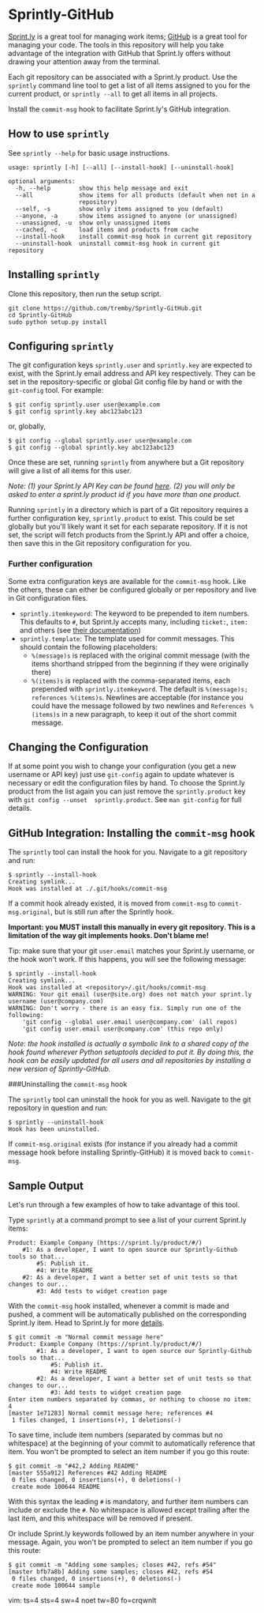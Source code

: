 Sprintly-GitHub
===============

[Sprint.ly](http://sprint.ly/ 'Sprint.ly') is a great tool for managing work 
items; [GitHub](http://github.com 'GitHub') is a great tool for managing your 
code. The tools in this repository will help you take advantage of the 
integration with GitHub that Sprint.ly offers without drawing your attention 
away from the terminal.

Each git repository can be associated with a Sprint.ly product. Use the 
`sprintly` command line tool to get a list of all items assigned to you for the 
current product, or `sprintly --all` to get all items in all projects.

Install the `commit-msg` hook to facilitate Sprint.ly's GitHub integration.

How to use `sprintly`
---------------------

See `sprintly --help` for basic usage instructions.

	usage: sprintly [-h] [--all] [--install-hook] [--uninstall-hook]

	optional arguments:
	  -h, --help        show this help message and exit
	  --all             show items for all products (default when not in a
	                    repository)
	  --self, -s        show only items assigned to you (default)
	  --anyone, -a      show items assigned to anyone (or unassigned)
	  --unassigned, -u  show only unassigned items
	  --cached, -c      load items and products from cache
	  --install-hook    install commit-msg hook in current git repository
	  --uninstall-hook  uninstall commit-msg hook in current git repository

Installing `sprintly`
---------------------

Clone this repository, then run the setup script.

	git clone https://github.com/tremby/Sprintly-GitHub.git
	cd Sprintly-GitHub
	sudo python setup.py install

Configuring `sprintly`
----------------------

The git configuration keys `sprintly.user` and `sprintly.key` are expected to 
exist, with the Sprint.ly email address and API key respectively. They can be 
set in the repository-specific or global Git config file by hand or with the 
`git-config` tool. For example:

	$ git config sprintly.user user@example.com
	$ git config sprintly.key abc123abc123

or, globally,

	$ git config --global sprintly.user user@example.com
	$ git config --global sprintly.key abc123abc123

Once these are set, running `sprintly` from anywhere but a Git repository will 
give a list of all items for this user.

*Note: (1) your Sprint.ly API Key can be found 
[here](https://sprint.ly/account/profile/). (2) you will only be asked to enter 
a sprint.ly product id if you have more than one product.*

Running `sprintly` in a directory which is part of a Git repository requires a 
further configuration key, `sprintly.product` to exist. This could be set 
globally but you'll likely want it set for each separate repository. If it is 
not set, the script will fetch products from the Sprint.ly API and offer a 
choice, then save this in the Git repository configuration for you.

### Further configuration

Some extra configuration keys are available for the `commit-msg` hook. Like the 
others, these can either be configured globally or per repository and live in 
Git configuration files.

-	`sprintly.itemkeyword`: The keyword to be prepended to item numbers. 
	This defaults to `#`, but Sprint.ly accepts many, including `ticket:`, 
	`item:` and others (see [their 
	documentation](http://help.sprint.ly/knowledgebase/articles/108139-available-scm-vcs-commands))
-	`sprintly.template`: The template used for commit messages. This should 
	contain the following placeholders:
	-	`%(message)s` is replaced with the original commit message (with the 
		items shorthand stripped from the beginning if they were originally 
		there) 
	-	`%(items)s` is replaced with the comma-separated items, each 
		prepended with `sprintly.itemkeyword`.
	The default is `%(message)s; references %(items)s`. Newlines are 
	acceptable (for instance you could have the message followed by two newlines 
	and `References %(items)s` in a new paragraph, to keep it out of the short 
	commit message.

Changing the Configuration
--------------------------

If at some point you wish to change your configuration (you get a new username 
or API key) just use `git-config` again to update whatever is necessary or edit 
the configuration files by hand. To choose the Sprint.ly product from the list 
again you can just remove the `sprintly.product` key with `git config --unset 
sprintly.product`. See `man git-config` for full details.

GitHub Integration: Installing the `commit-msg` hook
----------------------------------------------------

The `sprintly` tool can install the hook for you. Navigate to a git repository and run:

	$ sprintly --install-hook
	Creating symlink...
	Hook was installed at ./.git/hooks/commit-msg

If a commit hook already existed, it is moved from `commit-msg` to 
`commit-msg.original`, but is still run after the Sprintly hook.

**Important: you MUST install this manually in every git repository. This is a 
limitation of the way git implements hooks. Don't blame me!**

Tip: make sure that your git `user.email` matches your Sprint.ly username, or 
the hook won't work. If this happens, you will see the following message:

	$ sprintly --install-hook
	Creating symlink...
	Hook was installed at <repository>/.git/hooks/commit-msg
	WARNING: Your git email (user@site.org) does not match your sprint.ly username (user@company.com)
	WARNING: Don't worry - there is an easy fix. Simply run one of the following:
		'git config --global user.email user@company.com' (all repos)
		'git config user.email user@company.com' (this repo only)

*Note: the hook installed is actually a symbolic link to a shared copy of the 
hook found wherever Python setuptools decided to put it. By doing this, the hook 
can be easily updated for all users and all repositories by installing a new 
version of Sprintly-GitHub.*

###Uninstalling the `commit-msg` hook

The `sprintly` tool can uninstall the hook for you as well. Navigate to the git 
repository in question and run:

	$ sprintly --uninstall-hook
	Hook has been uninstalled.

If `commit-msg.original` exists (for instance if you already had a commit 
message hook before installing Sprintly-GitHub) it is moved back to 
`commit-msg`.

Sample Output
-------------

Let's run through a few examples of how to take advantage of this tool.

Type `sprintly` at a command prompt to see a list of your current Sprint.ly 
items:

	Product: Example Company (https://sprint.ly/product/#/)
		#1: As a developer, I want to open source our Sprintly-Github tools so that...
			#5: Publish it.
			#4: Write README
		#2: As a developer, I want a better set of unit tests so that changes to our...
			#3: Add tests to widget creation page

With the `commit-msg` hook installed, whenever a commit is made and pushed, a 
comment will be automatically published on the corresponding Sprint.ly item. 
Head to Sprint.ly for more 
[details](http://support.sprint.ly/kb/integration/available-scmvcs-commands 
'Sprint.ly SCM/VCS Commands').

	$ git commit -m "Normal commit message here"
	Product: Example Company (https://sprint.ly/product/#/)
			#1: As a developer, I want to open source our Sprintly-Github tools so that...
				#5: Publish it.
				#4: Write README
			#2: As a developer, I want a better set of unit tests so that changes to our...
				#3: Add tests to widget creation page
	Enter item numbers separated by commas, or nothing to choose no item: 4
	[master 1e71283] Normal commit message here; references #4
	 1 files changed, 1 insertions(+), 1 deletions(-)

To save time, include item numbers (separated by commas but no whitespace) at 
the beginning of your commit to automatically reference that item. You won't be 
prompted to select an item number if you go this route:

	$ git commit -m "#42,2 Adding README"
	[master 555a912] References #42 Adding README
	 0 files changed, 0 insertions(+), 0 deletions(-)
	 create mode 100644 README

With this syntax the leading `#` is mandatory, and further item numbers can 
include or exclude the `#`. No whitespace is allowed except trailing after the 
last item, and this whitespace will be removed if present.

Or include Sprint.ly keywords followed by an item number anywhere in your 
message. Again, you won't be prompted to select an item number if you go this 
route:

	$ git commit -m "Adding some samples; closes #42, refs #54"
	[master bfb7a8b] Adding some samples; closes #42, refs #54
	 0 files changed, 0 insertions(+), 0 deletions(-)
	 create mode 100644 sample

vim: ts=4 sts=4 sw=4 noet tw=80 fo=crqwnlt
